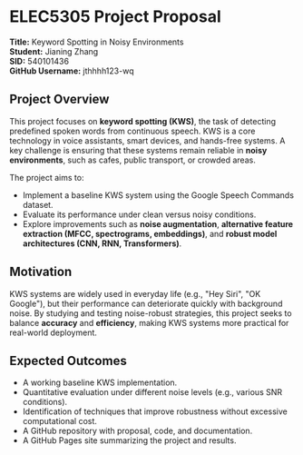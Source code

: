 # ELEC5305 Project Proposal

**Title:** Keyword Spotting in Noisy Environments  
**Student:** Jianing Zhang  
**SID:** 540101436  
**GitHub Username:** jthhhh123-wq  

## Project Overview
This project focuses on **keyword spotting (KWS)**, the task of detecting predefined spoken words from continuous speech. KWS is a core technology in voice assistants, smart devices, and hands-free systems. A key challenge is ensuring that these systems remain reliable in **noisy environments**, such as cafes, public transport, or crowded areas.

The project aims to:
- Implement a baseline KWS system using the Google Speech Commands dataset.  
- Evaluate its performance under clean versus noisy conditions.  
- Explore improvements such as **noise augmentation**, **alternative feature extraction (MFCC, spectrograms, embeddings)**, and **robust model architectures (CNN, RNN, Transformers)**.  

## Motivation
KWS systems are widely used in everyday life (e.g., "Hey Siri", "OK Google"), but their performance can deteriorate quickly with background noise. By studying and testing noise-robust strategies, this project seeks to balance **accuracy** and **efficiency**, making KWS systems more practical for real-world deployment.  

## Expected Outcomes
- A working baseline KWS implementation.  
- Quantitative evaluation under different noise levels (e.g., various SNR conditions).  
- Identification of techniques that improve robustness without excessive computational cost.  
- A GitHub repository with proposal, code, and documentation.  
- A GitHub Pages site summarizing the project and results.  
